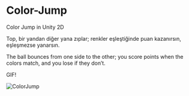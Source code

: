 # Color-Jump

Color Jump in Unity 2D

Top, bir yandan diğer yana zıplar; renkler eşleştiğinde puan kazanırsın, eşleşmezse yanarsın.

The ball bounces from one side to the other; you score points when the colors match, and you lose if they don’t.

GIF!

![ColorJump](https://github.com/user-attachments/assets/c0e75eaf-55e0-4d78-adb3-02ad49c7741f)
